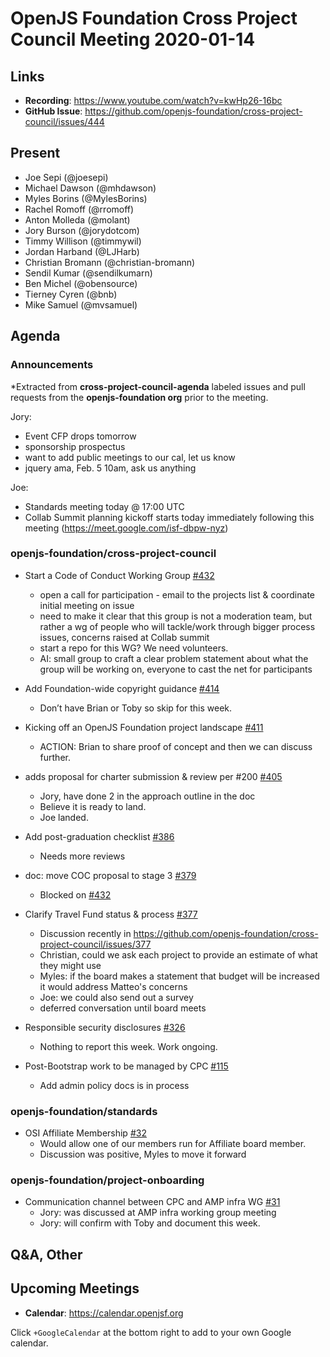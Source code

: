 # OpenJS Foundation Cross Project Council Meeting 2020-01-14

## Links

* **Recording**: https://www.youtube.com/watch?v=kwHp26-16bc
* **GitHub Issue**: https://github.com/openjs-foundation/cross-project-council/issues/444

## Present

* Joe Sepi (@joesepi)
* Michael Dawson (@mhdawson)
* Myles Borins (@MylesBorins)
* Rachel Romoff (@rromoff)
* Anton Molleda (@molant)
* Jory Burson (@jorydotcom)
* Timmy Willison (@timmywil)
* Jordan Harband (@LJHarb)
* Christian Bromann (@christian-bromann)
* Sendil Kumar (@sendilkumarn)
* Ben Michel (@obensource)
* Tierney Cyren (@bnb)
* Mike Samuel (@mvsamuel)

## Agenda

### Announcements

*Extracted from **cross-project-council-agenda** labeled issues and pull requests from the **openjs-foundation org** prior to the meeting.

Jory:
* Event CFP drops tomorrow
* sponsorship prospectus
* want to add public meetings to our cal, let us know
* jquery ama, Feb. 5 10am, ask us anything

Joe:
* Standards meeting today @ 17:00 UTC
* Collab Summit planning kickoff starts today immediately following this meeting (https://meet.google.com/isf-dbpw-nyz)



### openjs-foundation/cross-project-council

* Start a Code of Conduct Working Group [#432](https://github.com/openjs-foundation/cross-project-council/issues/432)
  * open a call for participation - email to the projects list & coordinate initial meeting on issue
  * need to make it clear that this group is not a moderation team, but rather a wg of people who will tackle/work through bigger process issues, concerns raised at Collab summit
  * start a repo for this WG? We need volunteers.
  * AI: small group to craft a clear problem statement about what the group will be working on, everyone to cast the net for participants  

* Add Foundation-wide copyright guidance [#414](https://github.com/openjs-foundation/cross-project-council/pull/414)
  * Don’t have Brian or Toby so skip for this week.

* Kicking off an OpenJS Foundation project landscape [#411](https://github.com/openjs-foundation/cross-project-council/issues/411)
  * ACTION: Brian to share proof of concept and then we can discuss further.

* adds proposal for charter submission & review per #200 [#405](https://github.com/openjs-foundation/cross-project-council/pull/405)
  * Jory, have done 2 in the approach outline in the doc
  * Believe it is ready to land.
  * Joe landed.

* Add post-graduation checklist [#386](https://github.com/openjs-foundation/cross-project-council/pull/386)
  * Needs more reviews

* doc: move COC proposal to stage 3 [#379](https://github.com/openjs-foundation/cross-project-council/pull/379)	
  * Blocked on [#432](https://github.com/openjs-foundation/cross-project-council/issues/432)

* Clarify Travel Fund status & process [#377](https://github.com/openjs-foundation/cross-project-council/issues/377)
  * Discussion recently in https://github.com/openjs-foundation/cross-project-council/issues/377
  * Christian, could we ask each project to provide an estimate of what they might use
  * Myles: if the board makes a statement that budget will be increased it would address Matteo's concerns
  * Joe: we could also send out a survey
  * deferred conversation until board meets


* Responsible security disclosures [#326](https://github.com/openjs-foundation/cross-project-council/issues/326)
  * Nothing to report this week. Work ongoing.

* Post-Bootstrap work to be managed by CPC [#115](https://github.com/openjs-foundation/cross-project-council/issues/115)
  * Add admin policy docs is in process

### openjs-foundation/standards

* OSI Affiliate Membership [#32](https://github.com/openjs-foundation/standards/issues/32)
  * Would allow one of our members run for Affiliate board member.
  * Discussion was positive, Myles to move it forward

### openjs-foundation/project-onboarding

* Communication channel between CPC and AMP infra WG [#31](https://github.com/openjs-foundation/project-onboarding/issues/31)
  * Jory: was discussed at AMP infra working group meeting
  * Jory: will confirm with Toby and document this week.

## Q&A, Other

## Upcoming Meetings

* **Calendar**: https://calendar.openjsf.org

Click `+GoogleCalendar` at the bottom right to add to your own Google calendar.


